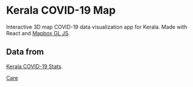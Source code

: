 # Kerala COVID-19 Map

Interactive 3D map COVID-19 data visualization app for Kerala. Made with React and [Mapbox GL JS](https://github.com/mapbox/mapbox-gl-js).

## Data from
[Kerala COVID-19 Stats](https://github.com/coronasafe/kerala_stats).

[Care](https://github.com/coronasafe/care)
